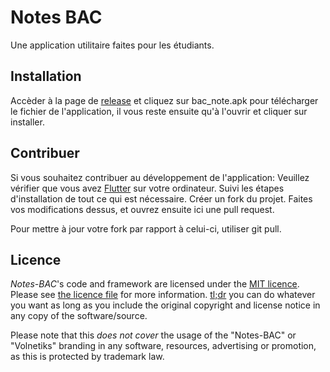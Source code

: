 # Notes BAC

Une application utilitaire faites pour les étudiants.

## Installation

Accèder à la page de [release](https://github.com/Volnetiks/Notes-BAC/releases/tag/v1.0) et cliquez sur bac_note.apk pour télécharger le fichier de l'application,
il vous reste ensuite qu'à l'ouvrir et cliquer sur installer.

## Contribuer

Si vous souhaitez contribuer au développement de l'application:
Veuillez vérifier que vous avez [Flutter](https://flutter.dev/) sur votre ordinateur.
Suivi les étapes d'installation de tout ce qui est nécessaire.
Créer un fork du projet.
Faites vos modifications dessus, et ouvrez ensuite ici une pull request.

Pour mettre à jour votre fork par rapport à celui-ci, utiliser git pull.

## Licence

*Notes-BAC*'s code and framework are licensed under the [MIT licence](https://opensource.org/licenses/MIT). Please see [the licence file](LICENCE) for more information. [tl;dr](https://tldrlegal.com/license/mit-license) you can do whatever you want as long as you include the original copyright and license notice in any copy of the software/source.

Please note that this *does not cover* the usage of the "Notes-BAC" or "Volnetiks" branding in any software, resources, advertising or promotion, as this is protected by trademark law.
